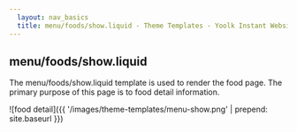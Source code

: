 ```yaml
---
  layout: nav_basics
  title: menu/foods/show.liquid - Theme Templates - Yoolk Instant Website Themes
---
```


<h2 class="section-title">menu/foods/show.liquid</h2>

The menu/foods/show.liquid template is used to render the food page. The primary purpose of this page is to food detail information.

![food detail]({{ '/images/theme-templates/menu-show.png' | prepend: site.baseurl }})
